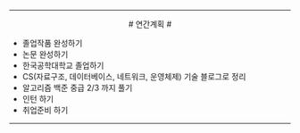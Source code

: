 
----

<div align='center'>
# 연간계획 #
</div>

- 졸업작품 완성하기
- 논문 완성하기
- 한국공학대학교 졸업하기
- CS(자료구조, 데이터베이스, 네트워크, 운영체제) 기술 블로그로 정리
- 알고리즘 백준 중급 2/3 까지 풀기
- 인턴 하기
- 취업준비 하기

----